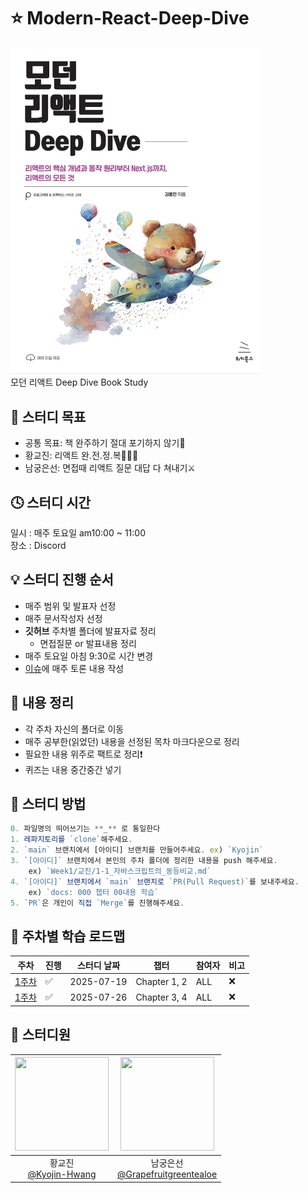 # ⭐️ Modern-React-Deep-Dive
<img src="./book.png" width="400px" alt="책 표지" />
<br/>
모던 리액트 Deep Dive Book Study 

<br />

## 📌 스터디 목표
- 공통 목표: 책 완주하기 절대 포기하지 않기🍋
- 황교진: 리액트 완.전.정.복🧗🏻‍♂️
- 남궁은선: 면접때 리액트 질문 대답 다 쳐내기⚔️

## 🕓 스터디 시간
일시 : 매주 토요일 am10:00 ~ 11:00
<br/>
장소 : Discord 

## 💡 스터디 진행 순서
- 매주 범위 및 발표자 선정
- 매주 문서작성자 선정 
- **깃허브** 주차별 폴더에 발표자료 정리
    - 면접질문 or 발표내용 정리 
- 매주 토요일 아침 9:30로 시간 변경
- [이슈](https://github.com/KyoJin-Hwang/Modern-React-Deep-Dive/issues)에 매주 토론 내용 작성

## 📝 내용 정리
- 각 주차 자신의 폴더로 이동 
- 매주 공부한(읽었던) 내용을 선정된 목차 마크다운으로 정리
- 필요한 내용 위주로 팩트로 정리❗️ 
- 퀴즈는 내용 중간중간 넣기


## 🚀 스터디 방법
```javascript
0. 파일명의 띄어쓰기는 **_** 로 통일한다
1. 레파지토리를 `clone`해주세요.
2. `main` 브랜치에서 [아이디] 브랜치를 만들어주세요. ex) `Kyojin`
3. `[아이디]` 브랜치에서 본인의 주차 폴더에 정리한 내용을 push 해주세요.
    ex) `Week1/교진/1-1_자바스크립트의_동등비교.md`
4. `[아이디]` 브랜치에서 `main` 브랜치로 `PR(Pull Request)`를 보내주세요. 
    ex) `docs: 000 챕터 00내용 학습`
5. `PR`은 개인이 직접 `Merge`를 진행해주세요.
```

## 📌 주차별 학습 로드맵
| 주차  | 진행 | 스터디 날짜       | 챕터               | 참여자 |비고|
|-------|------|------------|--------------------|-------|---|
| [1주차](https://github.com/KyoJin-Hwang/Modern-React-Deep-Dive/tree/main/Week1) |   ✅  | 2025-07-19 | Chapter 1, 2       | ALL|❌|
| [1주차](https://github.com/KyoJin-Hwang/Modern-React-Deep-Dive/tree/main/Week2) |   ✅  | 2025-07-26 | Chapter 3, 4       | ALL|❌|



## 👤 스터디원


|<img width="150" height="150" src="https://github.com/user-attachments/assets/8f258e86-de1c-4882-883c-8107815db898" />|<img src="https://avatars.githubusercontent.com/u/76976331?v=4" width="150" height="150"/>|
|:-:|:-:|
|황교진<br/>[@Kyojin-Hwang](https://github.com/Kyojin-Hwang)|남궁은선<br/>[@Grapefruitgreentealoe](https://github.com/grapefruitgreentealoe)|


